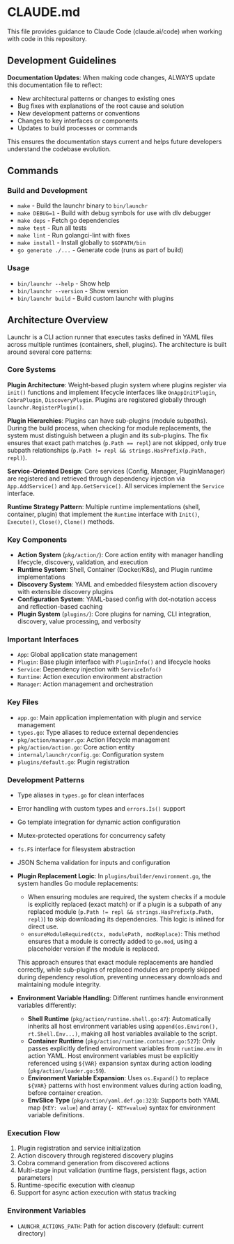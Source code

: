 # CLAUDE.md

This file provides guidance to Claude Code (claude.ai/code) when working with code in this repository.

## Development Guidelines

**Documentation Updates**: When making code changes, ALWAYS update this documentation file to reflect:
- New architectural patterns or changes to existing ones
- Bug fixes with explanations of the root cause and solution
- New development patterns or conventions
- Changes to key interfaces or components
- Updates to build processes or commands

This ensures the documentation stays current and helps future developers understand the codebase evolution.

## Commands

### Build and Development
- `make` - Build the launchr binary to `bin/launchr`
- `make DEBUG=1` - Build with debug symbols for use with dlv debugger
- `make deps` - Fetch go dependencies
- `make test` - Run all tests
- `make lint` - Run golangci-lint with fixes
- `make install` - Install globally to `$GOPATH/bin`
- `go generate ./...` - Generate code (runs as part of build)

### Usage
- `bin/launchr --help` - Show help
- `bin/launchr --version` - Show version
- `bin/launchr build` - Build custom launchr with plugins

## Architecture Overview

Launchr is a CLI action runner that executes tasks defined in YAML files across multiple runtimes (containers, shell, plugins). The architecture is built around several core patterns:

### Core Systems

**Plugin Architecture**: Weight-based plugin system where plugins register via `init()` functions and implement lifecycle interfaces like `OnAppInitPlugin`, `CobraPlugin`, `DiscoveryPlugin`. Plugins are registered globally through `launchr.RegisterPlugin()`. 

**Plugin Hierarchies**: Plugins can have sub-plugins (module subpaths). During the build process, when checking for module replacements, the system must distinguish between a plugin and its sub-plugins. The fix ensures that exact path matches (`p.Path == repl`) are not skipped, only true subpath relationships (`p.Path != repl && strings.HasPrefix(p.Path, repl)`).

**Service-Oriented Design**: Core services (Config, Manager, PluginManager) are registered and retrieved through dependency injection via `App.AddService()` and `App.GetService()`. All services implement the `Service` interface.

**Runtime Strategy Pattern**: Multiple runtime implementations (shell, container, plugin) that implement the `Runtime` interface with `Init()`, `Execute()`, `Close()`, `Clone()` methods.

### Key Components

- **Action System** (`pkg/action/`): Core action entity with manager handling lifecycle, discovery, validation, and execution
- **Runtime System**: Shell, Container (Docker/K8s), and Plugin runtime implementations  
- **Discovery System**: YAML and embedded filesystem action discovery with extensible discovery plugins
- **Configuration System**: YAML-based config with dot-notation access and reflection-based caching
- **Plugin System** (`plugins/`): Core plugins for naming, CLI integration, discovery, value processing, and verbosity

### Important Interfaces

- `App`: Global application state management
- `Plugin`: Base plugin interface with `PluginInfo()` and lifecycle hooks
- `Service`: Dependency injection with `ServiceInfo()`
- `Runtime`: Action execution environment abstraction
- `Manager`: Action management and orchestration

### Key Files

- `app.go`: Main application implementation with plugin and service management
- `types.go`: Type aliases to reduce external dependencies
- `pkg/action/manager.go`: Action lifecycle management
- `pkg/action/action.go`: Core action entity
- `internal/launchr/config.go`: Configuration system
- `plugins/default.go`: Plugin registration

### Development Patterns

- Type aliases in `types.go` for clean interfaces
- Error handling with custom types and `errors.Is()` support
- Go template integration for dynamic action configuration
- Mutex-protected operations for concurrency safety
- `fs.FS` interface for filesystem abstraction
- JSON Schema validation for inputs and configuration
- **Plugin Replacement Logic**: In `plugins/builder/environment.go`, the system handles Go module replacements:
  - When ensuring modules are required, the system checks if a module is explicitly replaced (exact match) or if a plugin is a subpath of any replaced module (`p.Path != repl && strings.HasPrefix(p.Path, repl)`) to skip downloading its dependencies. This logic is inlined for direct use.
  - `ensureModuleRequired(ctx, modulePath, modReplace)`: This method ensures that a module is correctly added to `go.mod`, using a placeholder version if the module is replaced.

  This approach ensures that exact module replacements are handled correctly, while sub-plugins of replaced modules are properly skipped during dependency resolution, preventing unnecessary downloads and maintaining module integrity.

- **Environment Variable Handling**: Different runtimes handle environment variables differently:
  - **Shell Runtime** (`pkg/action/runtime.shell.go:47`): Automatically inherits all host environment variables using `append(os.Environ(), rt.Shell.Env...)`, making all host variables available to the script.
  - **Container Runtime** (`pkg/action/runtime.container.go:527`): Only passes explicitly defined environment variables from `runtime.env` in action YAML. Host environment variables must be explicitly referenced using `${VAR}` expansion syntax during action loading (`pkg/action/loader.go:59`).
  - **Environment Variable Expansion**: Uses `os.Expand()` to replace `${VAR}` patterns with host environment values during action loading, before container creation.
  - **EnvSlice Type** (`pkg/action/yaml.def.go:323`): Supports both YAML map (`KEY: value`) and array (`- KEY=value`) syntax for environment variable definitions.

### Execution Flow

1. Plugin registration and service initialization
2. Action discovery through registered discovery plugins
3. Cobra command generation from discovered actions
4. Multi-stage input validation (runtime flags, persistent flags, action parameters)
5. Runtime-specific execution with cleanup
6. Support for async action execution with status tracking

### Environment Variables

- `LAUNCHR_ACTIONS_PATH`: Path for action discovery (default: current directory)
